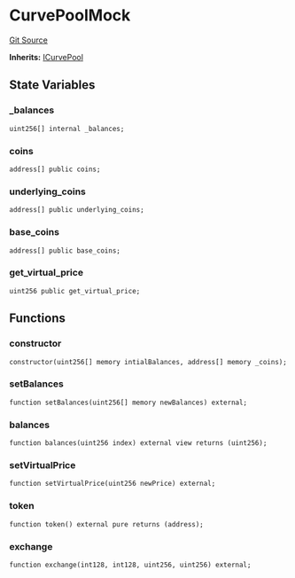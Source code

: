 # CurvePoolMock
[Git Source](https://github.com/larrythecucumber321/protocol/blob/77d337b8595ba96d069ded321419b36a61984170/contracts/plugins/mocks/CurvePoolMock.sol)

**Inherits:**
[ICurvePool](/contracts/plugins/assets/convex/PoolTokens.sol/interface.ICurvePool.md)


## State Variables
### _balances

```solidity
uint256[] internal _balances;
```


### coins

```solidity
address[] public coins;
```


### underlying_coins

```solidity
address[] public underlying_coins;
```


### base_coins

```solidity
address[] public base_coins;
```


### get_virtual_price

```solidity
uint256 public get_virtual_price;
```


## Functions
### constructor


```solidity
constructor(uint256[] memory intialBalances, address[] memory _coins);
```

### setBalances


```solidity
function setBalances(uint256[] memory newBalances) external;
```

### balances


```solidity
function balances(uint256 index) external view returns (uint256);
```

### setVirtualPrice


```solidity
function setVirtualPrice(uint256 newPrice) external;
```

### token


```solidity
function token() external pure returns (address);
```

### exchange


```solidity
function exchange(int128, int128, uint256, uint256) external;
```

